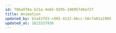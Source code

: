 ```yaml
---
id: f06a978a-521a-4e65-9295-190957d4a727
title: Animation
updated_by: b1a43fd3-c865-4122-b6cc-50cfa81a1985
updated_at: 1623337936
---
```

